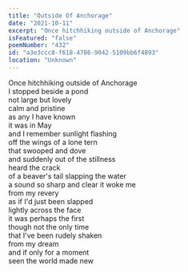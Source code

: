 ```yaml
---
title: "Outside Of Anchorage"
date: "2021-10-11"
excerpt: "Once hitchhiking outside of Anchorage"
isFeatured: "false"
poemNumber: "432"
id: "a3e3ccc8-f618-4786-9042-5109bb6f4893"
location: "Unknown"
---
```


Once hitchhiking outside of Anchorage  
I stopped beside a pond  
not large but lovely  
calm and pristine  
as any I have known  
it was in May  
and I remember sunlight flashing  
off the wings of a lone tern  
that swooped and dove  
and suddenly out of the stillness  
heard the crack  
of a beaver's tail slapping the water  
a sound so sharp and clear it woke me  
from my revery  
as if I'd just been slapped  
lightly across the face  
it was perhaps the first  
though not the only time  
that I've been rudely shaken  
from my dream  
and if only for a moment  
seen the world made new
